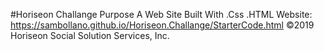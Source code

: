 #Horiseon Challange
Purpose
A Web Site
Built With
.Css
.HTML
Website:
https://sambollano.github.io/Horiseon.Challange/StarterCode.html
©️2019 Horiseon Social Solution Services, Inc.
